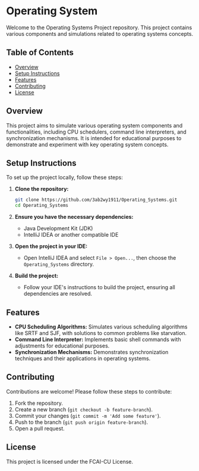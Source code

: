 # Operating System

Welcome to the Operating Systems Project repository. This project contains various components and simulations related to operating systems concepts.

## Table of Contents
- [Overview](#overview)
- [Setup Instructions](#setup-instructions)
- [Features](#features)
- [Contributing](#contributing)
- [License](#license)


## Overview
This project aims to simulate various operating system components and functionalities, including CPU schedulers, command line interpreters, and synchronization mechanisms. It is intended for educational purposes to demonstrate and experiment with key operating system concepts.


## Setup Instructions
To set up the project locally, follow these steps:

1. **Clone the repository:**
    ```sh
    git clone https://github.com/3ab2wy1911/Operating_Systems.git
    cd Operating_Systems
    ```

2. **Ensure you have the necessary dependencies:**
    - Java Development Kit (JDK)
    - IntelliJ IDEA or another compatible IDE

3. **Open the project in your IDE:**
    - Open IntelliJ IDEA and select `File > Open...`, then choose the `Operating_Systems` directory.

4. **Build the project:**
    - Follow your IDE's instructions to build the project, ensuring all dependencies are resolved.
## Features
- **CPU Scheduling Algorithms:** Simulates various scheduling algorithms like SRTF and SJF, with solutions to common problems like starvation.
- **Command Line Interpreter:** Implements basic shell commands with adjustments for educational purposes.
- **Synchronization Mechanisms:** Demonstrates synchronization techniques and their applications in operating systems.

## Contributing
Contributions are welcome! Please follow these steps to contribute:
1. Fork the repository.
2. Create a new branch (`git checkout -b feature-branch`).
3. Commit your changes (`git commit -m 'Add some feature'`).
4. Push to the branch (`git push origin feature-branch`).
5. Open a pull request.

## License
This project is licensed under the FCAI-CU License.
